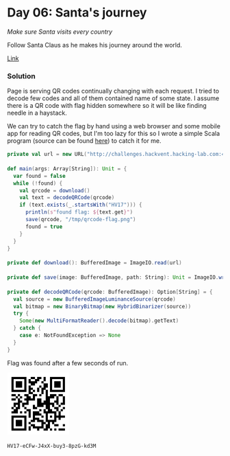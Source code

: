 # Day 06: Santa's journey

*Make sure Santa visits every country*

Follow Santa Claus as he makes his journey around the world.

[Link](http://challenges.hackvent.hacking-lab.com:4200/)

### Solution

Page is serving QR codes continually changing with each request. I tried to decode few codes and all of them contained name of some state. I assume there is a QR code with flag hidden somewhere so it will be like finding needle in a haystack. 

We can try to catch the flag by hand using a web browser and some mobile app for reading QR codes, but I'm too lazy for this so I wrote a simple Scala program (source can be found [here](../../src/main/scala/hackvent2017/Day06.scala)) to catch it for me. 


```scala
private val url = new URL("http://challenges.hackvent.hacking-lab.com:4200")

def main(args: Array[String]): Unit = {
  var found = false
  while (!found) {
    val qrcode = download()
    val text = decodeQRCode(qrcode)
    if (text.exists(_.startsWith("HV17"))) {
      println(s"found flag: ${text.get}")
      save(qrcode, "/tmp/qrcode-flag.png")
      found = true
    }
  }
}

private def download(): BufferedImage = ImageIO.read(url)

private def save(image: BufferedImage, path: String): Unit = ImageIO.write(image, "png", new File(path))

private def decodeQRCode(qrcode: BufferedImage): Option[String] = {
  val source = new BufferedImageLuminanceSource(qrcode)
  val bitmap = new BinaryBitmap(new HybridBinarizer(source))
  try {
    Some(new MultiFormatReader().decode(bitmap).getText)
  } catch {
    case e: NotFoundException => None
  }
}
```

Flag was found after a few seconds of run.

![qrcode-flag.png](files/qrcode-flag.png "QR code flag")

```
HV17-eCFw-J4xX-buy3-8pzG-kd3M
```